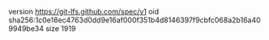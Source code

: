 version https://git-lfs.github.com/spec/v1
oid sha256:1c0e18ec4763d0dd9e16af000f351b4d8146397f9cbfc068a2b16a409949be34
size 1919
